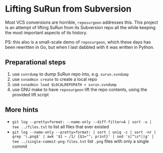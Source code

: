 # Lifting SuRun from Subversion

Most VCS conversions are horrible, `reposurgeon` addresses this. This project is an attempt of lifting SuRun from its Subversion repo all the while keeping the most important aspects of its history.

PS: this also is a small-scale demo of `reposurgeon`, which these days has been rewritten in Go, but when I last dabbled with it was written in Python.

## Preparational steps

1. use `svnrdump` to dump SuRun repo into, e.g. `surun.svndump`
2. use `svnadmin create` to create a local repo
3. use `svnadmin load $LOCALREPOPATH < surun.svndump`
4. use GNU make to have `reposurgeon` lift the repo contents, using the provided lift script

## More hints

* `git log --pretty=format: --name-only --diff-filter=A | sort -u | tee ../files.txt` to list all files that ever existed
* `git log --name-only --pretty=format: | sort | uniq -c | sort -nr | grep '\.png$' | awk '$1 ~ /1/ {$1=""; print}' | sed 's|^\s*||g' | tee ../single-commit-png-files.txt` list `.png` files with only a single commit
